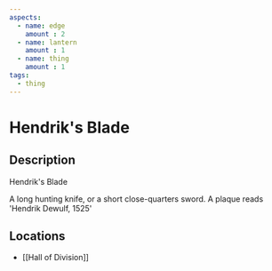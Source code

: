 ```yaml
---
aspects: 
  - name: edge
    amount : 2
  - name: lantern
    amount : 1
  - name: thing
    amount : 1
tags:
  - thing
---
```


# Hendrik's Blade

## Description
Hendrik's Blade

A long hunting knife, or a short close-quarters sword. A plaque reads 'Hendrik Dewulf, 1525'
## Locations
- [[Hall of Division]]